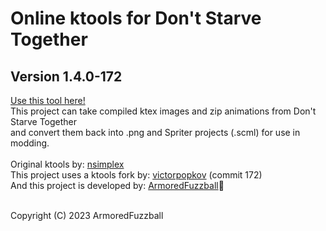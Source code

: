<h1>Online ktools for Don't Starve Together</h1>
<h2>Version 1.4.0-172</h2>
<a href="https://axiomdev.net/ktools">Use this tool here!</a><br>
This project can take compiled ktex images and zip animations from Don't Starve Together<br>
and convert them back into .png and Spriter projects (.scml) for use in modding.<br><br>
Original ktools by: <a href="https://github.com/nsimplex/ktools">nsimplex</a><br>
This project uses a ktools fork by: <a href="https://github.com/dstmodders/docker-ktools">victorpopkov</a> (commit 172)<br>
And this project is developed by: <a href="https://github.com/ArmoredFuzzball">ArmoredFuzzball</a>🦊<br><br>

Copyright (C) 2023  ArmoredFuzzball